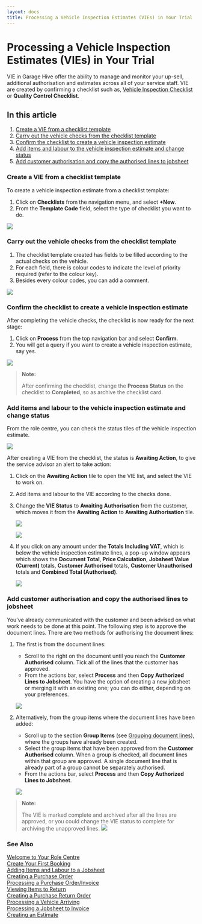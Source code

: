 ```yaml
---
layout: docs
title: Processing a Vehicle Inspection Estimates (VIEs) in Your Trial
---
```

# Processing a Vehicle Inspection Estimates (VIEs) in Your Trial

VIE in Garage Hive offer the ability to manage and monitor your up-sell, additional authorisation and estimates across all of your service staff. VIE are created by confirming a checklist such as, [Vehicle Inspection Checklist](/docs/garagehive-technicians-vehicle-inspections.html "How to perform a Vehicle Inspection") or **Quality Control Checklist**.

## In this article
1. [Create a VIE from a checklist template](#create-a-vie-from-a-checklist-template)
2. [Carry out the vehicle checks from the checklist template](#carry-out-the-vehicle-checks-from-the-checklist-template)
3. [Confirm the checklist to create a vehicle inspection estimate](#confirm-the-checklist-to-create-a-vehicle-inspection-estimate)
4. [Add items and labour to the vehicle inspection estimate and change status](#add-items-and-labour-to-the-vehicle-inspection-estimate-and-change-status)
5. [Add customer authorisation and copy the authorised lines to jobsheet](#add-customer-authorisation-and-copy-the-authorised-lines-to-jobsheet)


### Create a VIE from a checklist template
To create a vehicle inspection estimate from a checklist template:
1. Click on **Checklists** from the navigation menu, and select **+New**. 
2. From the **Template Code** field, select the type of checklist you want to do.

![](media/garagehive-trial-processing-a-vehicle-inspection-estimate1.gif)

### Carry out the vehicle checks from the checklist template
1. The checklist template created has fields to be filled according to the actual checks on the vehicle. 
2. For each field, there is colour codes to indicate the level of priority required (refer to the colour key). 
3. Besides every colour codes, you can add a comment.

![](media/garagehive-trial-processing-a-vehicle-inspection-estimate2.gif)

### Confirm the checklist to create a vehicle inspection estimate
After completing the vehicle checks, the checklist is now ready for the next stage:
1. Click on **Process** from the top navigation bar and select **Confirm**.
2. You will get a query if you want to create a vehicle inspection estimate, say yes.

![](media/garagehive-trial-processing-a-vehicle-inspection-estimate3.gif)

> **Note:**
>
> After confirming the checklist, change the **Process Status** on the checklist to **Completed**, so as archive the checklist card.

### Add items and labour to the vehicle inspection estimate and change status
From the role centre, you can check the status tiles of the vehicle inspection estimate.

![](media/garagehive-trial-vehicle-inspection-estimate-awaiting-action.PNG)

After creating a VIE from the checklist, the status is **Awaiting Action**, to give the service advisor an alert to take action:
1. Click on the **Awaiting Action** tile to open the VIE list, and select the VIE to work on.
2. Add items and labour to the VIE according to the checks done.
3. Change the **VIE Status** to **Awaiting Authorisation** from the customer, which moves it from the **Awaiting Action** to **Awaiting Authorisation** tile.

   ![](media/garagehive-trial-processing-a-vehicle-inspection-estimate4.gif)

   ![](media/garagehive-trial-vehicle-inspection-estimate-awaiting-authorisation.png)

4. If you click on any amount under the **Totals Including VAT**, which is below the vehicle inspection estimate lines, a pop-up window appears which shows the **Document Total**, **Price Calculation**, **Jobsheet Value (Current)** totals, **Customer Authorised** totals, **Customer Unauthorised** totals and **Combined Total (Authorised)**.

   ![](media/garagehive-trial-processing-a-vehicle-inspection-estimate4a.gif)

### Add customer authorisation and copy the authorised lines to jobsheet
You've already communicated with the customer and been advised on what work needs to be done at this point. The following step is to approve the document lines. There are two methods for authorising the document lines:
1. The first is from the document lines:
   * Scroll to the right on the document until you reach the **Customer Authorised** column. Tick all of the lines that the customer has approved.
   * From the actions bar, select **Process** and then **Copy Authorized Lines to Jobsheet**. You have the option of creating a new jobsheet or merging it with an existing one; you can do either, depending on your preferences. 

   ![](media/garagehive-trial-processing-a-vehicle-inspection-estimate5.gif)

2. Alternatively, from the group items where the document lines have been added:
   * Scroll up to the section **Group Items** (see [Grouping document lines](garagehive-group-items-grouping-document-lines.html)), where the groups have already been created.
   * Select the group items that have been approved from the **Customer Authorised** column. When a group is checked, all document lines within that group are approved. A single document line that is already part of a group cannot be separately authorised.
   * From the actions bar, select **Process** and then **Copy Authorized Lines to Jobsheet**.

   ![](media/garagehive-trial-processing-a-vehicle-inspection-estimate6.gif)


> **Note:**
>
> The VIE is marked complete and archived after all the lines are approved, or you could change the VIE status to complete for archiving the unapproved lines.
> ![](media/garagehive-trial-vehicle-inspection-estimate-completed.PNG)


### **See Also**

[Welcome to Your Role Centre](garagehive-trial-welcome-to-the-role-centre.html) \
[Create Your First Booking](garagehive-trial-creating-your-first-booking.html) \
[Adding Items and Labour to a Jobsheet](garagehive-trial-adding-items-and-labour-to-a-jobsheet.html) \
[Creating a Purchase Order](garagehive-trial-creating-a-purchase-order.html) \
[Processing a Purchase Order/Invoice](garagehive-trial-processing-a-purchase-order.html) \
[Viewing Items to Return](garagehive-trial-viewing-items-to-return.html) \
[Creating a Purchase Return Order](garagehive-trial-creating-a-purchase-return-order.html) \
[Processing a Vehicle Arriving](garagehive-trial-processing-a-vehicle-arriving.html) \
[Processing a Jobsheet to Invoice](garagehive-trial-processing-a-jobsheet-to-invoice.html) \
[Creating an Estimate](garagehive-trial-creating-an-estimate.html)
